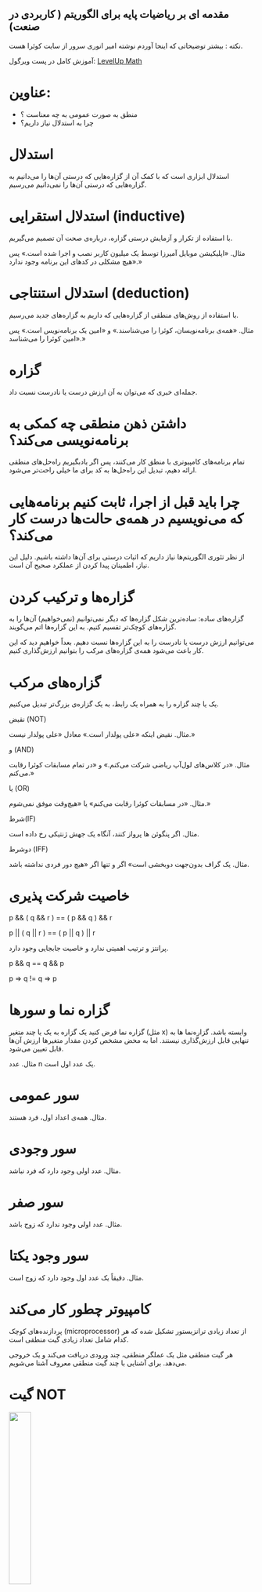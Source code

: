 ## مقدمه ای بر ریاضیات پایه برای الگوریتم ( کاربردی در صنعت)

نکته : بیشتر توضیحاتی که اینجا آوردم نوشته امیر انوری سرور از سایت کوئرا هست.

آموزش کامل در پست ویرگول: <a href="https://vrgl.ir/Zp3Vh">LevelUp Math</a>
# عناوین:
<ul>
  <li>منطق به صورت عمومی به چه معناست ؟</li>
  <li>چرا به استدلال نیاز داریم؟</li>
</ul>

# استدلال

استدلال ابزاری است که با کمک آن از گزاره‌هایی که درستی آن‌ها را می‌دانیم به گزاره‌هایی که درستی آن‌ها را نمی‌دانیم می‌رسیم.

# استدلال استقرایی‌ (inductive)

با استفاده از تکرار و آزمایش درستی گزاره، درباره‌ی صحت آن تصمیم می‌گیریم.

مثال. «اپلیکیشن موبایل آمیرزا توسط یک میلیون کاربر نصب و اجرا شده است.» پس «هیچ مشکلی در کدهای این برنامه وجود ندارد.»

# استدلال استنتاجی (deduction)

با استفاده از روش‌های منطقی از گزاره‌هایی که داریم به گزاره‌های جدید می‌رسیم.

مثال. «همه‌ی برنامه‌نویسان، کوئرا را می‌شناسند.» و «امین یک برنامه‌نویس است.» پس «امین کوئرا را می‌شناسد.»

# گزاره

جمله‌ای خبری که می‌توان به آن ارزش درست یا نادرست نسبت داد.

# داشتن ذهن منطقی چه کمکی به برنامه‌نویسی می‌کند؟

تمام برنامه‌های کامپیوتری با منطق کار می‌کنند، پس اگر یادبگیریم راه‌حل‌های منطقی ارائه دهیم، تبدیل این راه‌حل‌ها به کد برای ما خیلی راحت‌تر می‌شود.

# چرا باید قبل از اجرا، ثابت کنیم برنامه‌هایی که می‌نویسیم در همه‌ی حالت‌ها درست کار می‌کند؟

از نظر تئوری الگوریتم‌ها نیاز داریم که اثبات درستی برای آن‌ها داشته باشیم. دلیل این نیاز، اطمینان پیدا کردن از عملکرد صحیح آن است.

# گزاره‌ها و ترکیب کردن

گزاره‌های ساده: ساده‌ترین شکل گزاره‌ها که دیگر نمی‌توانیم (نمی‌خواهیم) آن‌ها را به گزاره‌های کوچک‌تر تقسیم کنیم. به این گزاره‌ها اتم می‌گویند.

می‌توانیم ارزش درست یا نادرست را به این گزاره‌ها نسبت دهیم. بعداً خواهیم دید که این کار باعث می‌شود همه‌ی گزاره‌های مرکب را بتوانیم ارزش‌گذاری کنیم.

# گزاره‌های مرکب

یک یا چند گزاره را به همراه یک رابط، به یک گزاره‌ی بزرگ‌تر تبدیل می‌کنیم.


نقیض (NOT)

مثال. نقیض اینکه «علی پولدار است.» معادل «علی پولدار نیست.»

و (AND)

مثال. «در کلاس‌های لول‌آپ ریاضی شرکت می‌کنم.» و «در تمام مسابقات کوئرا رقابت می‌کنم.»

یا (OR)
 
مثال. «در مسابقات کوئرا رقابت می‌کنم» یا «هیچ‌وقت موفق نمی‌شوم.»

شرط(IF)

مثال. اگر پنگوئن ها پرواز کنند، آنگاه یک جهش ژنتیکی رخ داده است.

دوشرط (IFF)
 

مثال. یک گراف بدون‌جهت دوبخشی است» اگر و تنها اگر «هیچ دور فردی نداشته باشد.


# خاصیت شرکت پذیری 
p && ( q && r ) == ( p && q ) && r

p || ( q || r ) == ( p || q ) || r

پرانتز و ترتیب اهمیتی ندارد و خاصیت جابجایی وجود دارد.


p && q == q && p 

p => q != q => p
# گزاره نما و سورها

گزاره نما
فرض کنید یک گزاره به یک یا چند متغیر (مثل 
x) وابسته باشد. گزاره‌نما ها به تنهایی قابل ارزش‌گذاری نیستند. اما به محض مشخص کردن مقدار متغیرها ارزش آن‌ها قابل تعیین می‌شود.

مثال. عدد 
n یک عدد اول است.


# سور عمومی

مثال. همه‌ی اعداد اول، فرد هستند.

# سور وجودی

مثال. عدد اولی وجود دارد که فرد نباشد.

# سور صفر

مثال. عدد اولی وجود ندارد که زوج باشد.

# سور وجود یکتا

مثال. دقیقاً یک عدد اول وجود دارد که زوج است.

# کامپیوتر چطور کار می‌کند

پردازنده‌های کوچک (microprocessor) از تعداد زیادی ترانزیستور تشکیل شده که هر کدام شامل تعداد زیادی گیت منطقی است.

هر گیت منطقی مثل یک عملگر منطقی، چند ورودی دریافت می‌کند و یک خروجی می‌دهد. برای آشنایی با چند گیت منطقی معروف آشنا می‌شویم.

# گیت NOT

<img src="https://qph.cf2.quoracdn.net/main-qimg-c4028aec56dd003bc63e94eca172e1ed-pjlq" width="30%">

# گیت AND

<img src="https://www.yourelectricalguide.com/wp-content/uploads/2019/10/AND-gate.png" width="20%">

# گیت OR
<img src="https://encrypted-tbn0.gstatic.com/images?q=tbn:ANd9GcRdYj6YGl4Lqj9xz9NTn4kWXSJUkqANO-Mtq8s8b76XrBkk57KPrmGwfinRPx6WWKU8Iqk&usqp=CAU">

# گیت XOR
<img src="https://content.instructables.com/F5N/22IW/KT4D9ISL/F5N22IWKT4D9ISL.jpg?auto=webp&frame=1&width=320&md=403339001eeca67f430f0061ab4a0bc1">

# گیت NAND 
<img src="https://i.stack.imgur.com/rpqNC.png" width="50%">

#  نحوه تبدیل گیت  NAND به گیت های دیگر 

<img src="">
